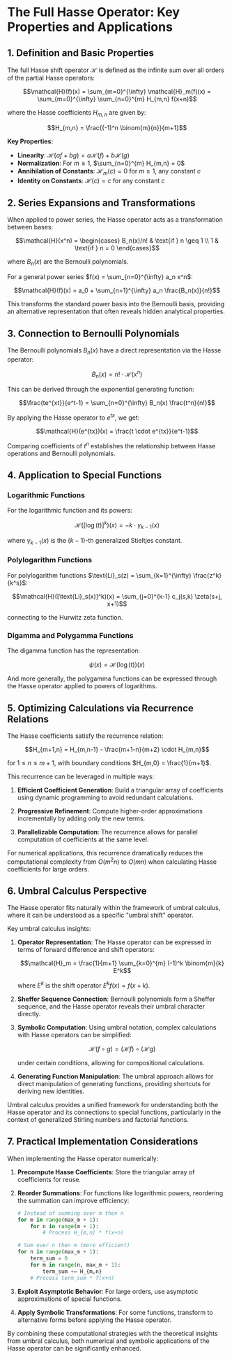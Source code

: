 # The Full Hasse Operator: Key Properties and Applications

## 1. Definition and Basic Properties

The full Hasse shift operator $\mathcal{H}$ is defined as the infinite sum over all orders of the partial Hasse operators:

$$\mathcal{H}(f)(x) = \sum_{m=0}^{\infty} \mathcal{H}_m(f)(x) = \sum_{m=0}^{\infty} \sum_{n=0}^{m} H_{m,n} f(x+n)$$

where the Hasse coefficients $H_{m,n}$ are given by:

$$H_{m,n} = \frac{(-1)^n \binom{m}{n}}{m+1}$$

**Key Properties:**
- **Linearity**: $\mathcal{H}(af + bg) = a\mathcal{H}(f) + b\mathcal{H}(g)$
- **Normalization**: For $m \geq 1$, $\sum_{n=0}^{m} H_{m,n} = 0$
- **Annihilation of Constants**: $\mathcal{H}_m(c) = 0$ for $m \geq 1$, any constant $c$
- **Identity on Constants**: $\mathcal{H}(c) = c$ for any constant $c$

## 2. Series Expansions and Transformations

When applied to power series, the Hasse operator acts as a transformation between bases:

$$\mathcal{H}(x^n) = \begin{cases}
B_n(x)/n! & \text{if } n \geq 1 \\
1 & \text{if } n = 0
\end{cases}$$

where $B_n(x)$ are the Bernoulli polynomials.

For a general power series $f(x) = \sum_{n=0}^{\infty} a_n x^n$:

$$\mathcal{H}(f)(x) = a_0 + \sum_{n=1}^{\infty} a_n \frac{B_n(x)}{n!}$$

This transforms the standard power basis into the Bernoulli basis, providing an alternative representation that often reveals hidden analytical properties.

## 3. Connection to Bernoulli Polynomials

The Bernoulli polynomials $B_n(x)$ have a direct representation via the Hasse operator:

$$B_n(x) = n! \cdot \mathcal{H}(x^n)$$

This can be derived through the exponential generating function:

$$\frac{te^{xt}}{e^t-1} = \sum_{n=0}^{\infty} B_n(x) \frac{t^n}{n!}$$

By applying the Hasse operator to $e^{tx}$, we get:

$$\mathcal{H}(e^{tx})(x) = \frac{t \cdot e^{tx}}{e^t-1}$$

Comparing coefficients of $t^n$ establishes the relationship between Hasse operations and Bernoulli polynomials.

## 4. Application to Special Functions

### Logarithmic Functions

For the logarithmic function and its powers:

$$\mathcal{H}([\log(t)]^k)(x) = -k \cdot \gamma_{k-1}(x)$$

where $\gamma_{k-1}(x)$ is the $(k-1)$-th generalized Stieltjes constant.

### Polylogarithm Functions

For polylogarithm functions $\text{Li}_s(z) = \sum_{k=1}^{\infty} \frac{z^k}{k^s}$:

$$\mathcal{H}([\text{Li}_s(x)]^k)(x) = \sum_{j=0}^{k-1} c_j(s,k) \zeta(s+j, x+1)$$

connecting to the Hurwitz zeta function.

### Digamma and Polygamma Functions

The digamma function has the representation:

$$\psi(x) = \mathcal{H}(\log(t))(x)$$

And more generally, the polygamma functions can be expressed through the Hasse operator applied to powers of logarithms.

## 5. Optimizing Calculations via Recurrence Relations

The Hasse coefficients satisfy the recurrence relation:

$$H_{m+1,n} = H_{m,n-1} - \frac{m+1-n}{m+2} \cdot H_{m,n}$$

for $1 \leq n \leq m+1$, with boundary conditions $H_{m,0} = \frac{1}{m+1}$.

This recurrence can be leveraged in multiple ways:

1. **Efficient Coefficient Generation**: Build a triangular array of coefficients using dynamic programming to avoid redundant calculations.

2. **Progressive Refinement**: Compute higher-order approximations incrementally by adding only the new terms.

3. **Parallelizable Computation**: The recurrence allows for parallel computation of coefficients at the same level.

For numerical applications, this recurrence dramatically reduces the computational complexity from $O(m^2n)$ to $O(mn)$ when calculating Hasse coefficients for large orders.

## 6. Umbral Calculus Perspective

The Hasse operator fits naturally within the framework of umbral calculus, where it can be understood as a specific "umbral shift" operator.

Key umbral calculus insights:

1. **Operator Representation**: The Hasse operator can be expressed in terms of forward difference and shift operators:

   $$\mathcal{H}_m = \frac{1}{m+1} \sum_{k=0}^{m} (-1)^k \binom{m}{k} E^k$$

   where $E^k$ is the shift operator $E^k f(x) = f(x+k)$.

2. **Sheffer Sequence Connection**: Bernoulli polynomials form a Sheffer sequence, and the Hasse operator reveals their umbral character directly.

3. **Symbolic Computation**: Using umbral notation, complex calculations with Hasse operators can be simplified:

   $$\mathcal{H}(f \circ g) = (\mathcal{H}f) \circ (\mathcal{H}g)$$

   under certain conditions, allowing for compositional calculations.

4. **Generating Function Manipulation**: The umbral approach allows for direct manipulation of generating functions, providing shortcuts for deriving new identities.

Umbral calculus provides a unified framework for understanding both the Hasse operator and its connections to special functions, particularly in the context of generalized Stirling numbers and factorial functions.

## 7. Practical Implementation Considerations

When implementing the Hasse operator numerically:

1. **Precompute Hasse Coefficients**: Store the triangular array of coefficients for reuse.

2. **Reorder Summations**: For functions like logarithmic powers, reordering the summation can improve efficiency:
   ```python
   # Instead of summing over m then n
   for m in range(max_m + 1):
       for n in range(m + 1):
           # Process H_{m,n} * f(x+n)
   
   # Sum over n then m (more efficient)
   for n in range(max_m + 1):
       term_sum = 0
       for m in range(n, max_m + 1):
           term_sum += H_{m,n}
       # Process term_sum * f(x+n)
   ```

3. **Exploit Asymptotic Behavior**: For large orders, use asymptotic approximations of special functions.

4. **Apply Symbolic Transformations**: For some functions, transform to alternative forms before applying the Hasse operator.

By combining these computational strategies with the theoretical insights from umbral calculus, both numerical and symbolic applications of the Hasse operator can be significantly enhanced.
